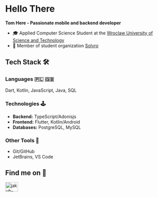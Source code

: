 # Hello There

**Tom Here - Passionate mobile and backend developer**

- 🎓 Applied Computer Science Student at the [Wroclaw University of Science and Technology](https://www.pwr.edu.pl/)
- 👥 Member of student organization [Solvro](https://solvro.pwr.edu.pl/)

## Tech Stack 🛠️

### Languages 🇵🇱 🇬🇧
Dart, Kotlin, JavaScript, Java, SQL

### Technologies 🕹️
- **Backend:** TypeScript/Adonisjs
- **Frontend:** Flutter, Kotlin/Android
- **Databases:** PostgreSQL, MySQL

### Other Tools 🔮
- Git/GitHub
- JetBrains, VS Code

## Find me on 🔗
<p align="left">
    <a href="https://www.linkedin.com/in/tomasz-trela-dev/" target="_blank"><img align="center" src="https://raw.githubusercontent.com/rahuldkjain/github-profile-readme-generator/master/src/images/icons/Social/linked-in-alt.svg" alt="jakub-st%C4%99pkowski-463a05272" height="30" width="40" /></a>
</p>
